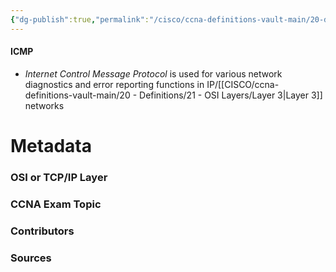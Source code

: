 ```yaml
---
{"dg-publish":true,"permalink":"/cisco/ccna-definitions-vault-main/20-definitions/icmp/","tags":["defs_ccna"]}
---
```


#### ICMP
- *Internet Control Message Protocol* is used for various network diagnostics and error reporting functions in IP/[[CISCO/ccna-definitions-vault-main/20 - Definitions/21 - OSI Layers/Layer 3\|Layer 3]] networks

# Metadata
### OSI or TCP/IP Layer

### CCNA Exam Topic

### Contributors

### Sources


